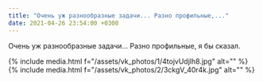 ```yaml
---
title: "Очень уж разнообразные задачи... Разно профильные,..."
date: 2021-04-26 23:54:00 +0300
---
```


Очень уж разнообразные задачи... Разно профильные, я бы сказал.


{% include media.html f="/assets/vk_photos/1/4tojvUdjlh8.jpg" alt="" %}
{% include media.html f="/assets/vk_photos/2/3ckgV_40r4k.jpg" alt="" %}
